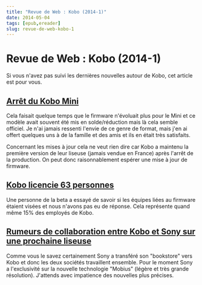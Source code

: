 ```yaml
---
title: "Revue de Web : Kobo (2014-1)"
date: 2014-05-04
tags: [epub,ereader]
slug: revue-de-web-kobo-1
---
```

# Revue de Web : Kobo (2014-1)

Si vous n'avez pas suivi les dernières nouvelles autour de Kobo, cet article est pour vous.

## [Arrêt du Kobo Mini](http://goodereader.com/blog/electronic-readers/kobo-mini-e-reader-officially-discontinued)

Cela faisait quelque temps que le firmware n'évoluait plus pour le Mini et ce modèle avait souvent été mis en solde/réduction mais là cela semble officiel. Je n'ai jamais ressenti l'envie de ce genre de format, mais j'en ai offert quelques uns à de la famille et des amis et ils en était très satisfaits.

Concernant les mises à jour cela ne veut rien dire car Kobo a maintenu la première version de leur liseuse (jamais vendue en France) après l'arrêt de la production. On peut donc raisonnablement espérer une mise à jour de firmware.

## [Kobo licencie 63 personnes](http://www.thestar.com/business/tech_news/2014/04/24/torontobased_ereader_kobo_lays_off_63_people.html)

Une personne de la beta a essayé de savoir si les équipes liées au firmware étaient visées et nous n'avons pas eu de réponse. Cela représente quand même 15% des employés de Kobo.

## [Rumeurs de collaboration entre Kobo et Sony sur une prochaine liseuse](http://goodereader.com/blog/rumors/are-kobo-and-sony-collaborating-on-a-new-e-reader)

Comme vous le savez certainement Sony a transféré son "bookstore" vers Kobo et donc les deux sociétés travaillent ensemble. Pour le moment Sony a l'exclusivité sur la nouvelle technologie "Mobius" (légère et très grande résolution). J'attends avec impatience des nouvelles plus précises.